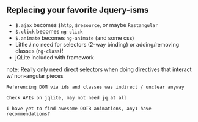 ##  Replacing your favorite Jquery-isms

- `$.ajax` becomes `$http`, `$resource`, or maybe `Restangular`
- `$.click` becomes `ng-click`
- `$.animate` becomes `ng-animate` (and some css)
- Little / no need for selectors (2-way binding) or adding/removing classes (`ng-class`)!
- jQLite included with framework


note:
    Really only need direct selectors when doing directives that interact w/ non-angular pieces

    Referencing DOM via ids and classes was indirect / unclear anyway

    Check APIs on jqlite, may not need jq at all

    I have yet to find awesome OOTB animations, any1 have
    recommendations?
